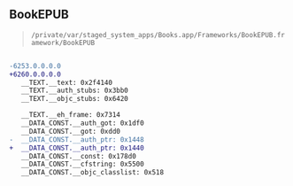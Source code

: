 ## BookEPUB

> `/private/var/staged_system_apps/Books.app/Frameworks/BookEPUB.framework/BookEPUB`

```diff

-6253.0.0.0.0
+6260.0.0.0.0
   __TEXT.__text: 0x2f4140
   __TEXT.__auth_stubs: 0x3bb0
   __TEXT.__objc_stubs: 0x6420

   __TEXT.__eh_frame: 0x7314
   __DATA_CONST.__auth_got: 0x1df0
   __DATA_CONST.__got: 0xdd0
-  __DATA_CONST.__auth_ptr: 0x1448
+  __DATA_CONST.__auth_ptr: 0x1440
   __DATA_CONST.__const: 0x178d0
   __DATA_CONST.__cfstring: 0x5500
   __DATA_CONST.__objc_classlist: 0x518

```
